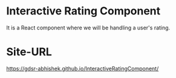 # Interactive Rating Component

It is a React component where we will be handling a user's rating.

# Site-URL

https://gdsr-abhishek.github.io/InteractiveRatingComponent/

